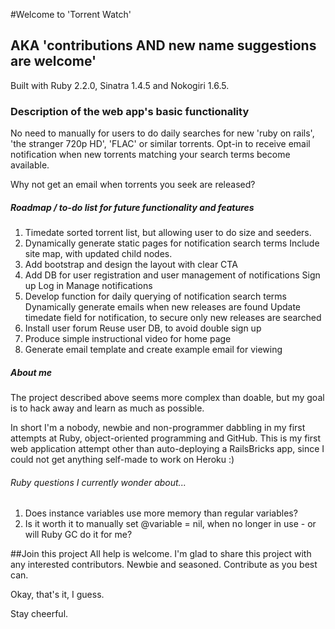 #Welcome to 'Torrent Watch' 
## AKA 'contributions AND new name suggestions are welcome'

Built with Ruby 2.2.0, Sinatra 1.4.5 and Nokogiri 1.6.5.

### Description of the web app's basic functionality
No need to manually for users to do daily searches for new 'ruby on rails', 'the stranger 720p HD', 'FLAC' or similar torrents. Opt-in to receive email notification when new torrents matching your search terms become available.  

Why not get an email when torrents you seek are released?

##### Roadmap / to-do list for future functionality and features

1. Timedate sorted torrent list, but allowing user to do size and seeders.
2. Dynamically generate static pages for notification search terms
	Include site map, with updated child nodes.
3. Add bootstrap and design the layout with clear CTA
4. Add DB for user registration and user management of notifications
	Sign up
	Log in
	Manage notifications
5. Develop function for daily querying of notification search terms
	Dynamically generate emails when new releases are found
		Update timedate field for notification, to secure only new releases are searched
6. Install user forum
	Reuse user DB, to avoid double sign up
7. Produce simple instructional video for home page
8. Generate email template and create example email for viewing

##### About me
The project described above seems more complex than doable, but my goal is to hack away and learn as much as possible.  

In short I'm a nobody, newbie and non-programmer dabbling in my first attempts at Ruby, object-oriented programming and GitHub. This is my first web application attempt other than auto-deploying a RailsBricks app, since I could not get anything self-made to work on Heroku :)

###### Ruby questions I currently wonder about... 
1. Does instance variables use more memory than regular variables?
2. Is it worth it to manually set @variable = nil, when no longer in use - or will Ruby GC do it for me?

##Join this project
All help is welcome. I'm glad to share this project with any interested contributors. Newbie and seasoned. Contribute as you best can.

Okay, that's it, I guess. 

Stay cheerful. 